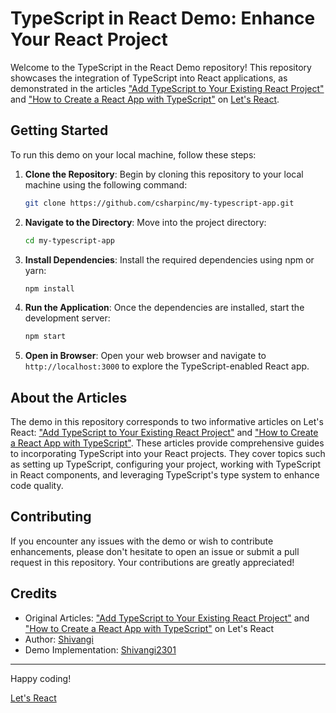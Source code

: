 # TypeScript in React Demo: Enhance Your React Project

Welcome to the TypeScript in the React Demo repository! This repository showcases the integration of TypeScript into React applications, as demonstrated in the articles ["Add TypeScript to Your Existing React Project"](https://www.letsreact.org/add-typescript-to-your-existing-react-project/) and ["How to Create a React App with TypeScript"](https://www.letsreact.org/how-to-create-react-app-with-typescript/) on [Let's React](https://www.letsreact.org).


## Getting Started

To run this demo on your local machine, follow these steps:

1. **Clone the Repository**: Begin by cloning this repository to your local machine using the following command:

   ```bash
   git clone https://github.com/csharpinc/my-typescript-app.git
   ```

2. **Navigate to the Directory**: Move into the project directory:

   ```bash
   cd my-typescript-app
   ```

3. **Install Dependencies**: Install the required dependencies using npm or yarn:

   ```bash
   npm install
   ```

4. **Run the Application**: Once the dependencies are installed, start the development server:

   ```bash
   npm start
   ```

5. **Open in Browser**: Open your web browser and navigate to `http://localhost:3000` to explore the TypeScript-enabled React app.

## About the Articles

The demo in this repository corresponds to two informative articles on Let's React: ["Add TypeScript to Your Existing React Project"](https://www.letsreact.org/add-typescript-to-your-existing-react-project/) and ["How to Create a React App with TypeScript"](https://www.letsreact.org/how-to-create-react-app-with-typescript/). These articles provide comprehensive guides to incorporating TypeScript into your React projects. They cover topics such as setting up TypeScript, configuring your project, working with TypeScript in React components, and leveraging TypeScript's type system to enhance code quality.

## Contributing

If you encounter any issues with the demo or wish to contribute enhancements, please don't hesitate to open an issue or submit a pull request in this repository. Your contributions are greatly appreciated!

## Credits

- Original Articles: ["Add TypeScript to Your Existing React Project"](https://www.letsreact.org/add-typescript-to-your-existing-react-project/) and ["How to Create a React App with TypeScript"](https://www.letsreact.org/how-to-create-react-app-with-typescript/) on Let's React
- Author: [Shivangi]( https://www.letsreact.org/author/shivangi-rajde/)
- Demo Implementation: [Shivangi2301]( https://github.com/Shivangi2301)
---

Happy coding!

[Let's React](https://www.letsreact.org)
